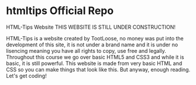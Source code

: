 # htmltips Official Repo
HTML-Tips Website
THIS WEBSITE IS STILL UNDER CONSTRUCTION!

HTML-Tips is a website created by TootLoose, no money was put into the development of this site, it is not under a brand name and it is under no lisencing meaning you have all rights to copy, use free and legally. Throughout this course we go over basic HTML5 and CSS3 and while it is basic, it is still powerful. This website is made from very basic HTML and CSS so you can make things that look like this. But anyway, enough reading. Let's get coding!
